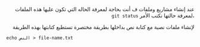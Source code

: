 <div dir="rtl">


عند إنشاء مشاريع وملفات ف أنت بحاجة لمعرفة الحاله التي تكون عليها هذه الملفات ،لمعرفة حالتها نكتب الأمر `git status`

لإنشاء ملفات نصية مع كتابة نص بداخلها بطريقة مختصرة تستطيع كتابتها بهذه الطريقة 
<div>
<div dir="ltr">

`echo النص > file-name.txt`
